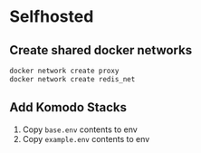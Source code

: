 # Selfhosted


## Create shared docker networks

```sh
docker network create proxy
docker network create redis_net
```

## Add Komodo Stacks

1. Copy `base.env` contents to env
2. Copy `example.env` contents to env
